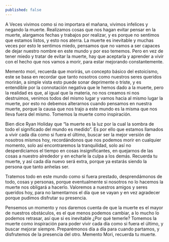 ```yaml
---
published: false
---
```

A Veces vivimos como si no importara el mañana, vivimos infelices y negando la muerte. Realizamos cosas que nos hagan evitar pensar en la muerte, alargamos fechas y trabajos por realizar, y es porque no sentimos que estamos listos, y esto nos aterra. La muerte es inevitable y muchas veces por esto le sentimos miedo, pensamos que no vamos a ser capaces de dejar nuestro nombre en este mundo y por eso tememos. Pero en vez de tener miedo y tratar de evitar la muerte, hay que aceptarla y aprender a vivir con el hecho que nos vamos a morir, para estar mejorando constantemente.

Memento mori, recuerda que morirás, un concepto básico del estoicismo, este se basa en recordar que tanto nosotros como nuestros seres queridos morirán, a simple vista esto puede sonar deprimente o triste, y es entendible por la connotación negativa que le hemos dado a la muerte, pero la realidad es que, al igual que la materia, no nos creamos ni nos destruimos, venimos todos del mismo lugar y vamos hacia al mismo lugar la muerte, por esto no debemos alterarnos cuando pensamos en nuestra muerte, porque la causa que nos trajo a este mundo es la misma que nos lleva fuera del mismo. Tomemos la muerte como inspiración.

Bien dice Ryan Holiday que “la muerte es la luz por la cual la sombra de todo el significado del mundo es medido”.  Es por ello que estamos llamados a vivir cada día como si fuera el último, buscar ser la mejor versión de nosotros mismos hoy, recordándonos que nos podemos morir en cualquier momento, solo así encontraremos la tranquilidad, solo así no desperdiciamos el tiempo en cosas insignificantes, en quejarnos de las cosas a nuestro alrededor y en echarle la culpa a los demás. Recuerda tu muerte, y así cada día nuevo será extra, porque ya estarás siendo la persona que tanto anhelas ser.

Tratemos todo en este mundo como si fuera prestado, desprendámonos de todo, cosas y personas, porque eventualmente si nosotros no lo hacemos la muerte nos obligará a hacerlo. Valoremos a nuestros amigos y seres queridos hoy, para no lamentarnos el día que se vayan y en vez agradecer porque pudimos disfrutar su presencia.

Pensemos un momento y nos daremos cuenta de que la muerte es el mayor de nuestros obstáculos, es el que menos podemos cambiar, a lo mucho lo podemos retrasar, así que si es inevitable ¿Por qué temerle? Tomemos la muerte como inspiración para poder vivir cada día como si fuera el último, y buscar mejorar siempre. Preparémonos día a día para cuando partamos, y disfrutemos de la presencia del otro. Memento Mori, recuerda tu muerte.

